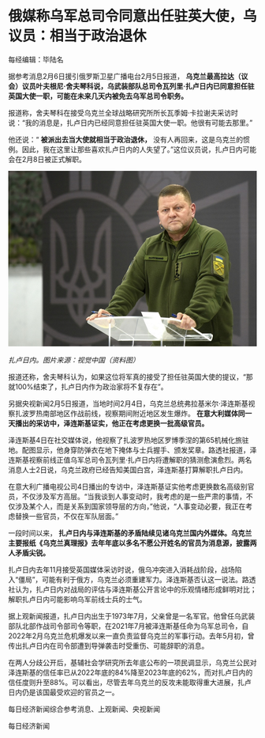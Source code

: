 # 俄媒称乌军总司令同意出任驻英大使，乌议员：相当于政治退休

每经编辑：毕陆名

据参考消息2月6日援引俄罗斯卫星广播电台2月5日报道，
**乌克兰最高拉达（议会）议员叶夫根尼·舍夫琴科说，乌武装部队总司令瓦列里·扎卢日内已同意担任驻英国大使一职，可能在未来几天内被免去乌军总司令职务。**

报道称，舍夫琴科在接受乌克兰全球战略研究所所长瓦季姆·卡拉谢夫采访时说：“我的消息是，扎卢日内已经同意担任驻英国大使一职。他很有可能去那里。”

他还说：“ **被派出去当大使就相当于政治退休，**
没有人再回来，这是乌克兰的惯例。因此，我在这里让那些喜欢扎卢日内的人失望了。”这位议员说，扎卢日内可能会在2月8日被正式解职。

![c6ff5864a7db8308f27743fb0ff8d2b8.jpg](https://raw.githubusercontent.com/qqhsx/qqnews_image/main/2024/02/06/俄媒称乌军总司令同意出任驻英大使，乌议员：相当于政治退休/c6ff5864a7db8308f27743fb0ff8d2b8.jpg)

 _扎卢日内。图片来源：视觉中国（资料图）_

报道还称，舍夫琴科认为，如果这位将军真的接受了担任驻英国大使的提议，“那就100%结束了，扎卢日内作为政治家将不复存在”。

另据央视新闻2月5日报道，当地时间2月4日，乌克兰总统弗拉基米尔·泽连斯基视察扎波罗热南部地区作战前线，视察期间附近地区发生爆炸。
**在意大利媒体同一天播出的采访中，泽连斯基证实，他正在考虑更换一批高级官员。**

泽连斯基4日在社交媒体说，他视察了扎波罗热地区罗博季涅的第65机械化旅驻地。配图显示，他身穿防弹衣在地下掩体与士兵握手、颁发奖章。路透社报道，泽连斯基视察前线正值乌军总司令瓦列里·扎卢日内将遭解职的猜测愈演愈烈。两名消息人士2日说，乌克兰政府已经告知美国白宫，泽连斯基打算解职扎卢日内。

在意大利广播电视公司4日播出的专访中，泽连斯基证实他考虑更换数名高级别官员，不仅涉及军方高层。“当我谈到人事变动时，我考虑的是一些严肃的事情，不仅涉及某个人，而是关系到国家领导层的方向，”他说，“人事变动必要，我正在考虑替换一些官员，不仅在军队层面。”

一段时间以来，
**扎卢日内与泽连斯基的矛盾陆续见诸乌克兰国内外媒体。乌克兰主要报纸《乌克兰真理报》去年年底以多名不愿公开姓名的官员为消息源，披露两人矛盾尖锐。**

扎卢日内去年11月接受英国媒体采访时说，俄乌冲突进入消耗战阶段，战场陷入“僵局”，可能有利于俄方，乌克兰必须重建军力。泽连斯基否认这一说法。路透社认为，扎卢日内对战局的评估与泽连斯基公开言论中的乐观情绪形成鲜明对比；解职扎卢日内可能影响乌军前线士兵的士气。

据上观新闻报道，扎卢日内出生于1973年7月，父亲曾是一名军官。他曾任乌武装部队北部作战司令部司令等职，在2021年7月被泽连斯基任命为乌军总司令，自2022年2月乌克兰危机爆发以来一直负责监督乌克兰的军事行动。去年5月初，曾传出扎卢日内在司令部遭到导弹袭击时受重伤、可能辞职的消息。

在两人分歧公开后，基辅社会学研究所去年底公布的一项民调显示，乌克兰公民对泽连斯基的信任率已从2022年底的84%降至2023年底的62%，而对扎卢日内的信任度则升至88%。可以看出，尽管去年乌克兰的反攻未能取得重大进展，扎卢日内仍是该国最受欢迎的官员之一。

每日经济新闻综合参考消息、上观新闻、央视新闻

每日经济新闻

